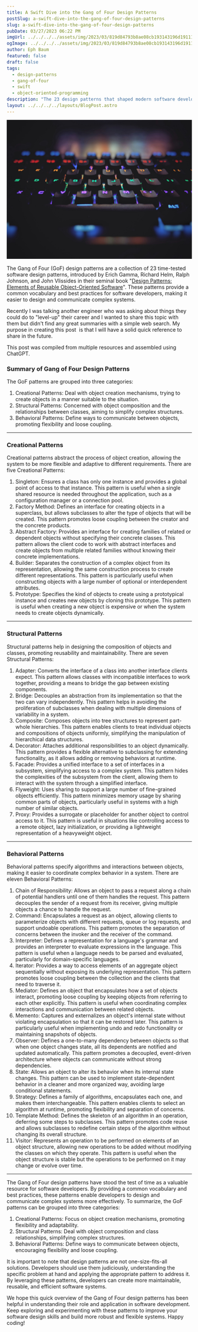 ```yaml
---
title: A Swift Dive into the Gang of Four Design Patterns
postSlug: a-swift-dive-into-the-gang-of-four-design-patterns
slug: a-swift-dive-into-the-gang-of-four-design-patterns
pubDate: 03/27/2023 06:22 PM
imgUrl: ../../../../assets/img/2023/03/819d84793b8ae08cb193143196d191119f92e948.jpeg
ogImage: ../../../../assets/img/2023/03/819d84793b8ae08cb193143196d191119f92e948.jpeg
author: Eph Baum
featured: false
draft: false
tags:
  - design-patterns
  - gang-of-four
  - swift
  - object-oriented-programming
description: "The 23 design patterns that shaped modern software development—a comprehensive guide to the Gang of Four patterns. From Singleton to Visitor, learn when and how to apply these time-tested solutions to build more maintainable, flexible code."
layout: ../../../../layouts/BlogPost.astro
---
```


![Featured Image](../../../../assets/img/2023/03/819d84793b8ae08cb193143196d191119f92e948.jpeg)

The Gang of Four (GoF) design patterns are a collection of 23 time-tested software design patterns, introduced by Erich Gamma, Richard Helm, Ralph Johnson, and John Vlissides in their seminal book "[Design Patterns: Elements of Reusable Object-Oriented Software](https://www.goodreads.com/book/show/85009.Design_Patterns)". These patterns provide a common vocabulary and best practices for software developers, making it easier to design and communicate complex systems.

Recently I was talking another engineer who was asking about things they could do to "level-up" their career and I wanted to share this topic with them but didn't find any great summaries with a simple web search. My purpose in creating this post  is that I will have a solid quick reference to share in the future.

This post was compiled from multiple resources and assembled using ChatGPT.

### Summary of Gang of Four Design Patterns

The GoF patterns are grouped into three categories:

1. Creational Patterns: Deal with object creation mechanisms, trying to create objects in a manner suitable to the situation.
2. Structural Patterns: Concerned with object composition and the relationships between classes, aiming to simplify complex structures.
3. Behavioral Patterns: Define ways to communicate between objects, promoting flexibility and loose coupling.

* * *

### Creational Patterns

Creational patterns abstract the process of object creation, allowing the system to be more flexible and adaptive to different requirements. There are five Creational Patterns:

1. Singleton: Ensures a class has only one instance and provides a global point of access to that instance. This pattern is useful when a single shared resource is needed throughout the application, such as a configuration manager or a connection pool.
2. Factory Method: Defines an interface for creating objects in a superclass, but allows subclasses to alter the type of objects that will be created. This pattern promotes loose coupling between the creator and the concrete products.
3. Abstract Factory: Provides an interface for creating families of related or dependent objects without specifying their concrete classes. This pattern allows the client code to work with abstract interfaces and create objects from multiple related families without knowing their concrete implementations.
4. Builder: Separates the construction of a complex object from its representation, allowing the same construction process to create different representations. This pattern is particularly useful when constructing objects with a large number of optional or interdependent attributes.
5. Prototype: Specifies the kind of objects to create using a prototypical instance and creates new objects by cloning this prototype. This pattern is useful when creating a new object is expensive or when the system needs to create objects dynamically.

* * *

### Structural Patterns

Structural patterns help in designing the composition of objects and classes, promoting reusability and maintainability. There are seven Structural Patterns:

1. Adapter: Converts the interface of a class into another interface clients expect. This pattern allows classes with incompatible interfaces to work together, providing a means to bridge the gap between existing components.
2. Bridge: Decouples an abstraction from its implementation so that the two can vary independently. This pattern helps in avoiding the proliferation of subclasses when dealing with multiple dimensions of variability in a system.
3. Composite: Composes objects into tree structures to represent part-whole hierarchies. This pattern enables clients to treat individual objects and compositions of objects uniformly, simplifying the manipulation of hierarchical data structures.
4. Decorator: Attaches additional responsibilities to an object dynamically. This pattern provides a flexible alternative to subclassing for extending functionality, as it allows adding or removing behaviors at runtime.
5. Facade: Provides a unified interface to a set of interfaces in a subsystem, simplifying access to a complex system. This pattern hides the complexities of the subsystem from the client, allowing them to interact with the system through a simplified interface.
6. Flyweight: Uses sharing to support a large number of fine-grained objects efficiently. This pattern minimizes memory usage by sharing common parts of objects, particularly useful in systems with a high number of similar objects.
7. Proxy: Provides a surrogate or placeholder for another object to control access to it. This pattern is useful in situations like controlling access to a remote object, lazy initialization, or providing a lightweight representation of a heavyweight object.

* * *

### Behavioral Patterns

Behavioral patterns specify algorithms and interactions between objects, making it easier to coordinate complex behavior in a system. There are eleven Behavioral Patterns:

1. Chain of Responsibility: Allows an object to pass a request along a chain of potential handlers until one of them handles the request. This pattern decouples the sender of a request from its receiver, giving multiple objects a chance to handle the request.
2. Command: Encapsulates a request as an object, allowing clients to parameterize objects with different requests, queue or log requests, and support undoable operations. This pattern promotes the separation of concerns between the invoker and the receiver of the command.
3. Interpreter: Defines a representation for a language's grammar and provides an interpreter to evaluate expressions in the language. This pattern is useful when a language needs to be parsed and evaluated, particularly for domain-specific languages.
4. Iterator: Provides a way to access elements of an aggregate object sequentially without exposing its underlying representation. This pattern promotes loose coupling between the collection and the clients that need to traverse it.
5. Mediator: Defines an object that encapsulates how a set of objects interact, promoting loose coupling by keeping objects from referring to each other explicitly. This pattern is useful when coordinating complex interactions and communication between related objects.
6. Memento: Captures and externalizes an object's internal state without violating encapsulation so that it can be restored later. This pattern is particularly useful when implementing undo and redo functionality or maintaining snapshots of objects.
7. Observer: Defines a one-to-many dependency between objects so that when one object changes state, all its dependents are notified and updated automatically. This pattern promotes a decoupled, event-driven architecture where objects can communicate without strong dependencies.
8. State: Allows an object to alter its behavior when its internal state changes. This pattern can be used to implement state-dependent behavior in a cleaner and more organized way, avoiding large conditional statements.
9. Strategy: Defines a family of algorithms, encapsulates each one, and makes them interchangeable. This pattern enables clients to select an algorithm at runtime, promoting flexibility and separation of concerns.
10. Template Method: Defines the skeleton of an algorithm in an operation, deferring some steps to subclasses. This pattern promotes code reuse and allows subclasses to redefine certain steps of the algorithm without changing its overall structure.
11. Visitor: Represents an operation to be performed on elements of an object structure, allowing new operations to be added without modifying the classes on which they operate. This pattern is useful when the object structure is stable but the operations to be performed on it may change or evolve over time.

* * *

The Gang of Four design patterns have stood the test of time as a valuable resource for software developers. By providing a common vocabulary and best practices, these patterns enable developers to design and communicate complex systems more effectively. To summarize, the GoF patterns can be grouped into three categories:

1. Creational Patterns: Focus on object creation mechanisms, promoting flexibility and adaptability.
2. Structural Patterns: Deal with object composition and class relationships, simplifying complex structures.
3. Behavioral Patterns: Define ways to communicate between objects, encouraging flexibility and loose coupling.

It is important to note that design patterns are not one-size-fits-all solutions. Developers should use them judiciously, understanding the specific problem at hand and applying the appropriate pattern to address it. By leveraging these patterns, developers can create more maintainable, reusable, and efficient software systems.

We hope this quick overview of the Gang of Four design patterns has been helpful in understanding their role and application in software development. Keep exploring and experimenting with these patterns to improve your software design skills and build more robust and flexible systems. Happy coding!
